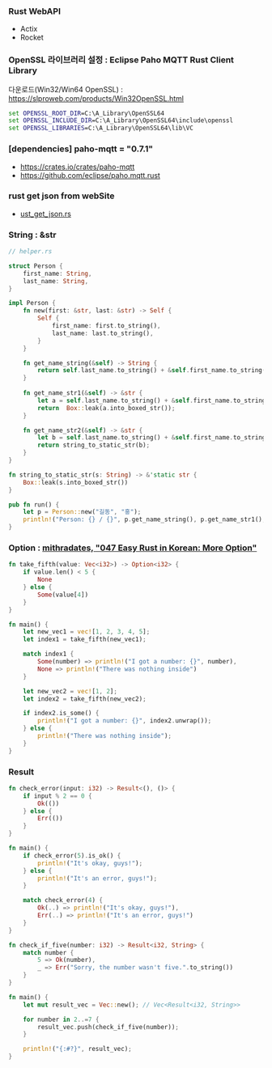 ### Rust WebAPI

* Actix
* Rocket

### OpenSSL 라이브러리 설정 : Eclipse Paho MQTT Rust Client Library

다운로드(Win32/Win64 OpenSSL) : https://slproweb.com/products/Win32OpenSSL.html

```bat
set OPENSSL_ROOT_DIR=C:\A_Library\OpenSSL64
set OPENSSL_INCLUDE_DIR=C:\A_Library\OpenSSL64\include\openssl
set OPENSSL_LIBRARIES=C:\A_Library\OpenSSL64\lib\VC
```

### [dependencies] paho-mqtt = "0.7.1"

* https://crates.io/crates/paho-mqtt
* https://github.com/eclipse/paho.mqtt.rust

### rust get json from webSite
* [ust_get_json.rs](https://github.com/DebugJO/HelloWorldSample/blob/master/Rust/rust_get_json.rs)

### String : &str
```rust
// helper.rs

struct Person {
    first_name: String,
    last_name: String,
}

impl Person {
    fn new(first: &str, last: &str) -> Self {
        Self {
            first_name: first.to_string(),
            last_name: last.to_string(),
        }
    }

    fn get_name_string(&self) -> String {
        return self.last_name.to_string() + &self.first_name.to_string();
    }
    
    fn get_name_str1(&self) -> &str {
        let a = self.last_name.to_string() + &self.first_name.to_string();
        return  Box::leak(a.into_boxed_str());
    }    

    fn get_name_str2(&self) -> &str {
        let b = self.last_name.to_string() + &self.first_name.to_string();
        return string_to_static_str(b);
    }
}

fn string_to_static_str(s: String) -> &'static str {
    Box::leak(s.into_boxed_str())
}

pub fn run() {
    let p = Person::new("길동", "홍");
    println!("Person: {} / {}", p.get_name_string(), p.get_name_str1(), p.get_name_str2());
}
```

### Option : [mithradates, "047 Easy Rust in Korean: More Option"](https://www.youtube.com/watch?v=uhMO2b13bUA)
```rust
fn take_fifth(value: Vec<i32>) -> Option<i32> {
    if value.len() < 5 {
        None
    } else {
        Some(value[4])
    }
}

fn main() {
    let new_vec1 = vec![1, 2, 3, 4, 5];
    let index1 = take_fifth(new_vec1);

    match index1 {
        Some(number) => println!("I got a number: {}", number),
        None => println!("There was nothing inside")
    }

    let new_vec2 = vec![1, 2];
    let index2 = take_fifth(new_vec2);

    if index2.is_some() {
        println!("I got a number: {}", index2.unwrap());
    } else {
        println!("There was nothing inside");
    }
}
```

### Result
```rust
fn check_error(input: i32) -> Result<(), ()> {
    if input % 2 == 0 {
        Ok(())
    } else {
        Err(())
    }
}

fn main() {
    if check_error(5).is_ok() {
        println!("It's okay, guys!");
    } else {
        println!("It's an error, guys!");
    }

    match check_error(4) {
        Ok(..) => println!("It's okay, guys!"),
        Err(..) => println!("It's an error, guys!")
    }
}
```

```rust
fn check_if_five(number: i32) -> Result<i32, String> {
    match number {
        5 => Ok(number),
        _ => Err("Sorry, the number wasn't five.".to_string())
    }
}

fn main() {
    let mut result_vec = Vec::new(); // Vec<Result<i32, String>>

    for number in 2..=7 {
        result_vec.push(check_if_five(number));
    }

    println!("{:#?}", result_vec);
}
```
